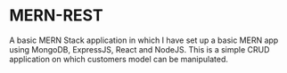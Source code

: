 # MERN-REST
A basic MERN Stack application in which I have set up a basic MERN app using MongoDB, ExpressJS, React and NodeJS. This is a simple CRUD application on which customers model can be manipulated.
